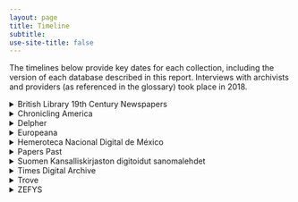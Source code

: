 ```yaml
---
layout: page
title: Timeline
subtitle:
use-site-title: false
---
```


The timelines below provide key dates for each collection, including the version of each database described in this report. Interviews with archivists and providers (as referenced in the glossary) took place in 2018.


<details>
<summary>British Library 19th Century Newspapers</summary>
  
| 1940-2010  | Microfilming of the collection  |
| 2001  | British Library begins developing a prototype system for newspaper digitisation  |
| 2001  | 20,000 pages processed in the first two months  |
| 2004  | Founding of British Library 19th Century Newspapers  |
| 2004-2007  | First digitisation phase (British Library 19th Century Newspapers Part I)  |
| 2008-2009  | Second digitisation phase (British Library 19th Century Newspapers Part II)  |
| Sept. 2013  | Version described in the report  |
| 2018-present  | Metadata separated into three XML files instead of one  |
| Dec. 2018  | Version described in the report  |  
</details>

<details>
<summary>Chronicling America</summary> 

| 1982-2011  | United States Newspaper Program preservation programme  |
| 2005  | Digitisation begins  |
| 2005-2007  | First digitisation funding  |
| 2007  | Founding of Chronicling America  |
| 2011  | United States Newspaper Program ceases operations  |
| 2011-2013  | Many technical metadata fields reclassified as 'recommended'  |
| Jul. 2016  | Expands date range from 1836-1922 to 1690-1963  |
| Sept. 2017  | Version described in the report  |
</details>

<details>
<summary>Delpher</summary>  
  
| 1970-present  | Koninklijke Bibliotheek microfilming preservation  |
| 1999  | Digitisation begins  |
| 2007  | Digital Daily Newspapers/Dutch Digital Databank (DDD) digitisation begins  |
| 2013  | Founding of Delpher  |
| Nov. 2018  | Version described in the report  |  
</details>

<details>
<summary>Europeana</summary>  
  
| 2012  | Founding of Europeana  |
| 2016  | TEL service closed  |
| Sept. 2018  | Version described in the report  |  
</details>

<details>
<summary>Hemeroteca Nacional Digital de México</summary>  
  
| 1960  | Creation of the National Newspaper Library's microfilm collection  |
| 2000  | Planning for HNDM begins  |
| 2002  | Digitisation begins  |
| 2002  | First HNDM interface launched  |
| 2005  | Founding of Hemeroteca Nacional Digital de México  |
| 2015  | Most recent HNDM interface redesign  |
| Oct. 2018  | Version described in the report  |  
</details>

<details>
<summary>Papers Past</summary>   
  
| 1983-present  | Newspaper microfilming  |
| 2000  | Beginning of Papers Past  |
| 2000  | Digitisation begins  |
| 2001  | Website launched  |
| 2005  | National Library of New Zealand pilot project using OCR to generate full text and make newspapers searchable  |
| 2007  | Papers Past website relaunched  |
| Apr. 2018  | Version described in the report  |  
</details>

<details>
<summary>Suomen Kansalliskirjaston digitoidut sanomalehdet</summary>
  
| 1951-present  | Suomen Kansalliskirjaston digitoidut sanomalehdet microfilming preservation  |
| 1990  | Helsinki University Library Center for Microfilming and Conservation established  |
| 1997-present  | All Finnish newspapers microfilmed at the National Centre for Preservation and Digitisation  |
| 1998  | Formation of the Nordic digitisation project TIDEN  |
| 2001  | Founding of Suomen Kansalliskirjaston digitoidut sanomalehdet  |
| 2001  | Digitisation begins  |
| 2001  | First digitised newspaper collection launched  |
| 2006  | Automated encoding of word coordinates and grayscale scanning implemented   |
| Oct. 2018  | Version described in the report  |  
</details>

<details>
<summary>Times Digital Archive</summary>
  
| 2002-2003  | Initial 1785-1985 material digitised  |
| 2002  | First content release (1936-46)  |
| 2003  | Second content release (1880-1985)  |
| 2003  | Final content release (1785-1879)  |
| 2007  | Gale acquired by Cengage  |
| Apr. 2018  | Version described in the report  |  
</details>

<details>
<summary>Trove</summary>
  
| 1992  | ANPlan established  |
| 2001  | National Library in Canberra takes on the role of coordinating ANPlan |
| 2007  | Digitisation begins  |
| 2008  | Founding of Trove  |
| Jul. 2008  | Australian Newspapers Beta service launched  |
| Aug. 2008  | Crowdsourced text correction incorporated  |
| 2009  | Australian Newspapers service incorporated into Trove  |
| Feb. 2018  | Version described in the report  |  
</details>

<details>
<summary>ZEFYS</summary>
  
| 1993  | Newspaper department established at the Berlin State Library |
| 1999  | Berlin State Library installs a reprographic company in the newspaper department  |
| 2009  | Digitised newspaper portal launched  |
| Dec. 2019  | Version described in the report  |  
</details>
